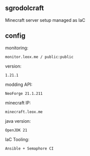 ## sgrodolcraft
Minecraft server setup managed as IaC

## config
monitoring:
```
monitor.leox.me / public:public
```
version:
```
1.21.1
```
modding API:
```
NeoForge 21.1.211
```
minecraft IP:
```
minecraft.leox.me
```
java version:
```
OpenJDK 21
```
IaC Tooling:
```
Ansible + Semaphore CI
```
